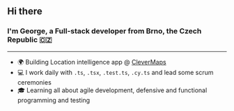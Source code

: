 ## Hi there 
### I'm George, a Full-stack developer from Brno, the Czech Republic :czech_republic:

------

- :earth_africa: Building Location intelligence app @ [CleverMaps](https://www.clevermaps.io)
- :computer: I work daily with `.ts`, `.tsx`, `.test.ts`, `.cy.ts` and lead some scrum ceremonies 
- :mortar_board: Learning all about agile development, defensive and functional programming and testing
